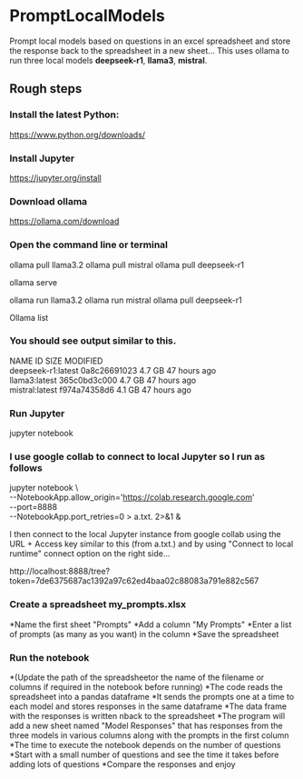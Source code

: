# PromptLocalModels
Prompt local models based on questions in an excel spreadsheet and store the response back to the spreadsheet in a new sheet...
This uses ollama to run three local models **deepseek-r1**, **llama3**, **mistral**. 

## Rough steps 

### Install the latest Python: 

https://www.python.org/downloads/

### Install Jupyter 

https://jupyter.org/install


### Download ollama

https://ollama.com/download

### Open the command line or terminal

ollama pull llama3.2
ollama pull mistral
ollama pull deepseek-r1

ollama serve 

ollama run llama3.2
ollama run mistral
ollama pull deepseek-r1

Ollama list 

### You should see output similar to this. 

NAME                  ID              SIZE      MODIFIED     
deepseek-r1:latest    0a8c26691023    4.7 GB    47 hours ago    
llama3:latest         365c0bd3c000    4.7 GB    47 hours ago    
mistral:latest        f974a74358d6    4.1 GB    47 hours ago  

### Run Jupyter 

jupyter notebook 

### I use google collab to connect to local Jupyter so I run as follows

jupyter notebook \           
  --NotebookApp.allow_origin='https://colab.research.google.com' \
  --port=8888 \
  --NotebookApp.port_retries=0 > a.txt. 2>&1 &

I then connect to the local Jupyter instance from google collab using the URL + Access key similar to this (from a.txt.) and by using "Connect to local runtime" connect option on the right side...

http://localhost:8888/tree?token=7de6375687ac1392a97c62ed4baa02c88083a791e882c567

### Create a spreadsheet my_prompts.xlsx

*Name the first sheet "Prompts" 
*Add a column "My Prompts"
*Enter a list of prompts (as many as you want) in the column 
*Save the spreadsheet


### Run the notebook 

*(Update the path of the spreadsheetor the name of the filename or columns if required in the notebook before running) 
*The code reads the spreadsheet into a pandas dataframe 
*It sends the prompts one at a time to each model and stores responses in the same dataframe 
*The data frame with the responses is written nback to the spreadsheet 
*The program will add a new sheet named "Model Responses" that has responses from the three models in various columns along with the prompts in the first column 
*The time to execute the notebook depends on the number of questions 
*Start with a small number of questions and see the time it takes before adding lots of questions
*Compare the responses and enjoy 

